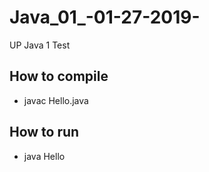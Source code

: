# Java_01_-01-27-2019-
UP Java 1 Test

## How to compile
- javac Hello.java

## How to run
- java Hello 